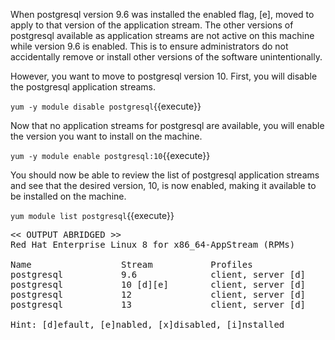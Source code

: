 When postgresql version 9.6 was installed the enabled flag, [e], moved to apply
to that version of the application stream.  The other versions of postgresql 
available as application streams are not active on this machine while version 
9.6 is enabled.  This is to ensure administrators do not 
accidentally remove or install other versions of the software unintentionally.

However, you want to move to postgresql version 10.  First, you will disable 
the postgresql application streams.

`yum -y module disable postgresql`{{execute}}

Now that no application streams for postgresql are available, you will enable the version you want to install on the machine.

`yum -y module enable postgresql:10`{{execute}}

You should now be able to review the list of postgresql application streams and see that the desired version, 10, is now enabled, making it available to be installed on the machine.

`yum module list postgresql`{{execute}}

<pre class="file">
<< OUTPUT ABRIDGED >>
Red Hat Enterprise Linux 8 for x86_64-AppStream (RPMs)

Name                 Stream           Profiles          
postgresql           9.6              client, server [d]
postgresql           10 [d][e]        client, server [d]
postgresql           12               client, server [d]
postgresql           13               client, server [d]

Hint: [d]efault, [e]nabled, [x]disabled, [i]nstalled
</pre>

